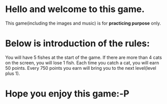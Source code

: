 # Hello and welcome to this game.
This game(including the images and music) is for **practicing purpose** only.

# Below is introduction of the rules: #
You will have 5 fishes at the start of the game. 
If there are more than 4 cats on the screen, you will lose 1 fish.
Each time you catch a cat, you will earn 50 points.
Every 750 points you earn will bring you to the next level(level plus 1).

# Hope you enjoy this game:-P #